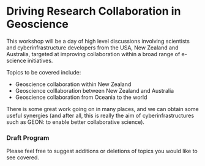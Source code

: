 # Driving Research Collaboration in Geoscience

This workshop will be a day of high level discussions involving scientists and cyberinfrastructure developers from the USA, New Zealand and Australia, targeted at improving collaboration within a broad range of e-science initiatives.

Topics to be covered include:

- Geoscience collaboration within New Zealand
- Geoscience colllaboration between New Zealand and Australia
- Geoscience collaboration from Oceania to the world

There is some great work going on in many places, and we can obtain some useful synergies (and after all, this is really the aim of cyberinfrastructures such as GEON: to enable better collaborative science). 

### Draft Program

Please feel free to suggest additions or deletions of topics you would like to see covered.

